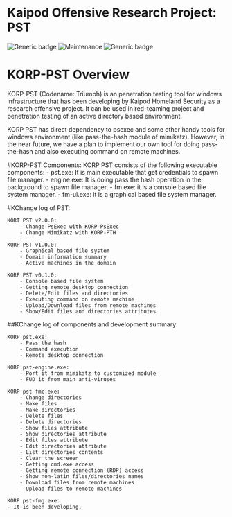 # Kaipod Offensive Research Project: PST
![Generic badge](https://img.shields.io/badge/version-1.0.0-red.svg)
![Maintenance](https://img.shields.io/badge/Maintained%3F-yes-green.svg)
![Generic badge](https://img.shields.io/badge/Windows-Passed-blue.svg)

# KORP-PST Overview
KORP-PST (Codename: Triumph) is an penetration testing tool for windows infrastructure that has been developing by Kaipod Homeland Security as a research offensive project. It can be used in red-teaming project and penetration testing of an active directory based environment. 

KORP PST has direct dependency to psexec and some other handy tools for windows environment (like pass-the-hash module of mimikatz). However, in the near future, we have a plan to implement our own tool for doing pass-the-hash and also executing command on remote machines. 

#KORP-PST Components:
KORP PST consists of the following executable components:
	- pst.exe: It is main executable that get credentials to spawn file manager.
	- engine.exe: It is doing pass the hash operation in the background to spawn file manager.
	- fm.exe: it is a console based file system manager.
	- fm-ui.exe: it is a graphical based file system manager.

#KChange log of PST:

	KORT PST v2.0.0:
		- Change PsExec with KORP-PsExec
		- Change Mimikatz with KORP-PTH
		
	KORP PST v1.0.0:
		- Graphical based file system
		- Domain information summary
		- Active machines in the domain
		
	KORP PST v0.1.0:
		- Console based file system
		- Getting remote desktop connection
		- Delete/Edit files and directories
		- Executing command on remote machine
		- Upload/Download files from remote machines
		- Show/Edit files and directories attributes

##KChange log of components and development summary:

	KORP pst.exe:
		- Pass the hash
		- Command execution
		- Remote desktop connection

	KORP pst-engine.exe:
		- Port it from mimikatz to customized module
		- FUD it from main anti-viruses

	KORP pst-fmc.exe:
		- Change directories
		- Make files
		- Make directories
		- Delete files
		- Delete directories
		- Show files attribute
		- Show directories attribute
		- Edit files attribute
		- Edit directories attribute
		- List directories contents
		- Clear the screeen
		- Getting cmd.exe access
		- Getting remote connection (RDP) access
		- Show non-latin files/directories names
		- Download files from remote machines
		- Upload files to remote machines

	KORP pst-fmg.exe:
    - It is been developing.
